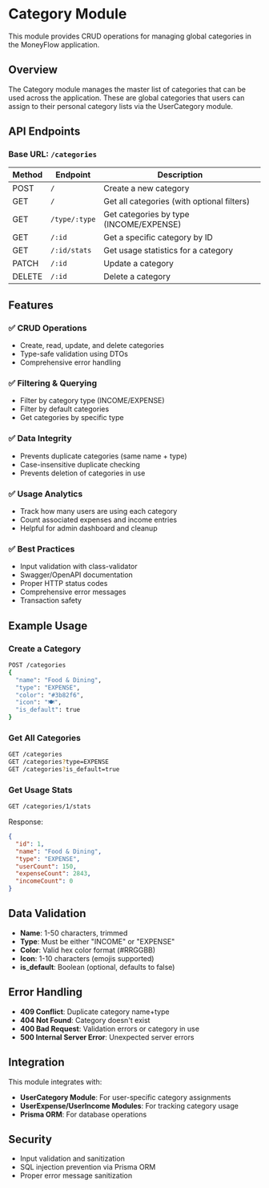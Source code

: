# Category Module

This module provides CRUD operations for managing global categories in the MoneyFlow application.

## Overview

The Category module manages the master list of categories that can be used across the application. These are global categories that users can assign to their personal category lists via the UserCategory module.

## API Endpoints

### Base URL: `/categories`

| Method | Endpoint | Description |
|--------|----------|-------------|
| POST | `/` | Create a new category |
| GET | `/` | Get all categories (with optional filters) |
| GET | `/type/:type` | Get categories by type (INCOME/EXPENSE) |
| GET | `/:id` | Get a specific category by ID |
| GET | `/:id/stats` | Get usage statistics for a category |
| PATCH | `/:id` | Update a category |
| DELETE | `/:id` | Delete a category |

## Features

### ✅ **CRUD Operations**
- Create, read, update, and delete categories
- Type-safe validation using DTOs
- Comprehensive error handling

### ✅ **Filtering & Querying**
- Filter by category type (INCOME/EXPENSE)
- Filter by default categories
- Get categories by specific type

### ✅ **Data Integrity**
- Prevents duplicate categories (same name + type)
- Case-insensitive duplicate checking
- Prevents deletion of categories in use

### ✅ **Usage Analytics**
- Track how many users are using each category
- Count associated expenses and income entries
- Helpful for admin dashboard and cleanup

### ✅ **Best Practices**
- Input validation with class-validator
- Swagger/OpenAPI documentation
- Proper HTTP status codes
- Comprehensive error messages
- Transaction safety

## Example Usage

### Create a Category
```bash
POST /categories
{
  "name": "Food & Dining",
  "type": "EXPENSE",
  "color": "#3b82f6",
  "icon": "🍽️",
  "is_default": true
}
```

### Get All Categories
```bash
GET /categories
GET /categories?type=EXPENSE
GET /categories?is_default=true
```

### Get Usage Stats
```bash
GET /categories/1/stats
```

Response:
```json
{
  "id": 1,
  "name": "Food & Dining",
  "type": "EXPENSE",
  "userCount": 150,
  "expenseCount": 2843,
  "incomeCount": 0
}
```

## Data Validation

- **Name**: 1-50 characters, trimmed
- **Type**: Must be either "INCOME" or "EXPENSE"
- **Color**: Valid hex color format (#RRGGBB)
- **Icon**: 1-10 characters (emojis supported)
- **is_default**: Boolean (optional, defaults to false)

## Error Handling

- **409 Conflict**: Duplicate category name+type
- **404 Not Found**: Category doesn't exist
- **400 Bad Request**: Validation errors or category in use
- **500 Internal Server Error**: Unexpected server errors

## Integration

This module integrates with:
- **UserCategory Module**: For user-specific category assignments
- **UserExpense/UserIncome Modules**: For tracking category usage
- **Prisma ORM**: For database operations

## Security

- Input validation and sanitization
- SQL injection prevention via Prisma ORM
- Proper error message sanitization
